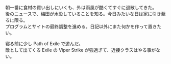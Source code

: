 朝一番に食材の買い出しにいくも、外は雨風が酷くてすぐに退散してきた。  
後のニュースで、梅田が水没していることを知る。今日みたいな日は家に引き蘢るに限る。  
プログラムとサイトの最終調整を進める。日記以外にまた何かを作って置きたい。

寝る前に少し Path of Exile で遊んだ。  
敵として出てくる Exile の Viper Strike が強過ぎて、近接クラスはやる事がない。
